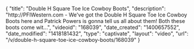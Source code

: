 {
    "title": "Double H Square Toe Ice Cowboy Boots",
    "description": "http:\/\/PFIWestern.com - We've got the Double H Square Toe Ice Cowboy Boots here and Patrick Powers is gonna tell us all about them! Both these boots come wit...",
    "videoid": "168039",
    "date_created": "1400657552",
    "date_modified": "1418181432",
    "type": "captivate",
    "layout": "video",
    "url": "\/v\/double-h-square-toe-ice-cowboy-boots\/168039"
}